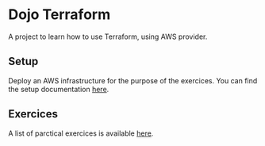 # Dojo Terraform

A project to learn how to use Terraform, using AWS provider.

## Setup

Deploy an AWS infrastructure for the purpose of the exercices.
You can find the setup documentation [here](./setup/README.md).

## Exercices

A list of parctical exercices is available [here](./exercices/README.md).
